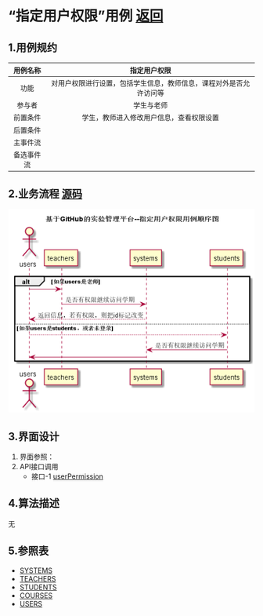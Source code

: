 # “指定用户权限”用例 [返回](../README.md)

## 1.用例规约

|用例名称|指定用户权限|
|:---:|:--:|
|功能|对用户权限进行设置，包括学生信息，教师信息，课程对外是否允许访问等|
|参与者|学生与老师|
|前置条件|学生，教师进入修改用户信息，查看权限设置|
|后置条件||
|主事件流||
|备选事件流||
## 2.业务流程 [源码](../src/userPermission.puml)

![](../userPermission.png)

## 3.界面设计
1. 界面参照：
2. API接口调用 
    * 接口-1 [userPermission](../接口/userPermission.md)


## 4.算法描述

无

## 5.参照表
* [SYSTEMS](../数据库文件设计.md)
* [TEACHERS](../数据库文件设计.md)
* [STUDENTS](../数据库文件设计.md)
* [COURSES](../数据库文件设计.md)
* [USERS](../数据库文件设计.md)
